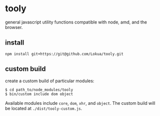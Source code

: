 # tooly

  general javascript utility functions compatible with node, amd, and the browser.

## install

    npm install git+https://git@github.com/Lokua/tooly.git

## custom build
  
create a custom build of particular modules:

    $ cd path_to/node_modules/tooly
    $ bin/custom include dom object

Available modules include `core`, `dom`, `xhr`, and `object`. 
The custom build will be located at `./dist/tooly-custom.js`.


